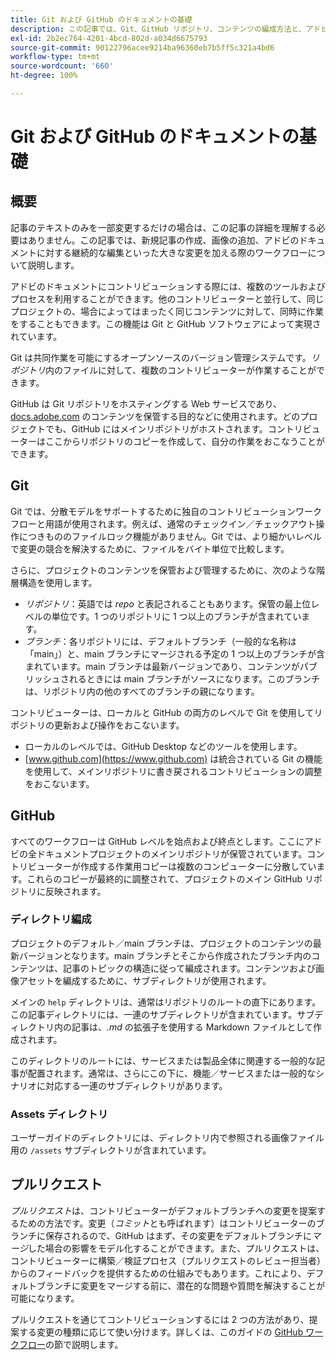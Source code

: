 ```yaml
---
title: Git および GitHub のドキュメントの基礎
description: この記事では、Git、GitHub リポジトリ、コンテンツの編成方法と、アドビのドキュメントで使用される命名規則の概要について説明します。
exl-id: 2b2ec764-4201-4bcd-802d-a034d6675793
source-git-commit: 90122796acee9214ba96360eb7b5ff5c321a4bd6
workflow-type: tm+mt
source-wordcount: '660'
ht-degree: 100%

---
```


# Git および GitHub のドキュメントの基礎

## 概要

記事のテキストのみを一部変更するだけの場合は、この記事の詳細を理解する必要はありません。この記事では、新規記事の作成、画像の追加、アドビのドキュメントに対する継続的な編集といった大きな変更を加える際のワークフローについて説明します。

アドビのドキュメントにコントリビューションする際には、複数のツールおよびプロセスを利用することができます。他のコントリビューターと並行して、同じプロジェクトの、場合によってはまったく同じコンテンツに対して、同時に作業をすることもできます。この機能は Git と GitHub ソフトウェアによって実現されています。

Git は共同作業を可能にするオープンソースのバージョン管理システムです。*リポジトリ*&#x200B;内のファイルに対して、複数のコントリビューターが作業することができます。

GitHub は Git リポジトリをホスティングする Web サービスであり、[docs.adobe.com](https://docs.adobe.com) のコンテンツを保管する目的などに使用されます。どのプロジェクトでも、GitHub にはメインリポジトリがホストされます。コントリビューターはここからリポジトリのコピーを作成して、自分の作業をおこなうことができます。

## Git

Git では、分散モデルをサポートするために独自のコントリビューションワークフローと用語が使用されます。例えば、通常のチェックイン／チェックアウト操作につきもののファイルロック機能がありません。Git では、より細かいレベルで変更の競合を解決するために、ファイルをバイト単位で比較します。

さらに、プロジェクトのコンテンツを保管および管理するために、次のような階層構造を使用します。

- *リポジトリ*：英語では *repo* と表記されることもあります。保管の最上位レベルの単位です。1 つのリポジトリに 1 つ以上のブランチが含まれています。
- *ブランチ*：各リポジトリには、デフォルトブランチ（一般的な名称は「main」）と、main ブランチにマージされる予定の 1 つ以上のブランチが含まれています。main ブランチは最新バージョンであり、コンテンツがパブリッシュされるときには main ブランチがソースになります。このブランチは、リポジトリ内の他のすべてのブランチの親になります。

コントリビューターは、ローカルと GitHub の両方のレベルで Git を使用してリポジトリの更新および操作をおこないます。

- ローカルのレベルでは、GitHub Desktop などのツールを使用します。
- [www.github.com](https://www.github.com) は統合されている Git の機能を使用して、メインリポジトリに書き戻されるコントリビューションの調整をおこないます。

## GitHub

すべてのワークフローは GitHub レベルを始点および終点とします。ここにアドビの全ドキュメントプロジェクトのメインリポジトリが保管されています。コントリビューターが作成する作業用コピーは複数のコンピューターに分散しています。これらのコピーが最終的に調整されて、プロジェクトのメイン GitHub リポジトリに反映されます。

### ディレクトリ編成

プロジェクトのデフォルト／main ブランチは、プロジェクトのコンテンツの最新バージョンとなります。main ブランチとそこから作成されたブランチ内のコンテンツは、記事のトピックの構造に従って編成されます。コンテンツおよび画像アセットを編成するために、サブディレクトリが使用されます。

メインの `help` ディレクトリは、通常はリポジトリのルートの直下にあります。この記事ディレクトリには、一連のサブディレクトリが含まれています。サブディレクトリ内の記事は、*.md* の拡張子を使用する Markdown ファイルとして作成されます。

このディレクトリのルートには、サービスまたは製品全体に関連する一般的な記事が配置されます。通常は、さらにこの下に、機能／サービスまたは一般的なシナリオに対応する一連のサブディレクトリがあります。

### Assets ディレクトリ

ユーザーガイドのディレクトリには、ディレクトリ内で参照される画像ファイル用の `/assets` サブディレクトリが含まれています。

<!--

### Markdown file template

For convenience, the root directory of each repository typically contains a Markdown template file named `template.md`. You can use this template file as a "starter file" if you need to create a new article for submission to the repository. The file contains:

- A **metadata header** at the top of the file, delineated by two, 3-hyphen lines. It contains the various tags used for tracking information related to the article. It also includes SEO optimizations and reporting processes that Adobe uses to evaluate the performance of the content. So the metadata is important!
- Various **examples of using Markdown** to format the elements of an article.
- General **instructions on the use of Markdown extensions**, which you can use for various types of alerts.
- Examples of **embedding video** by using an iframe.
- General **instructions on the use of docs.adobe.com extensions**, which you can use for special controls such as buttons and selectors.

-->

## プルリクエスト

*プルリクエスト*&#x200B;は、コントリビューターがデフォルトブランチへの変更を提案するための方法です。変更（*コミット*&#x200B;とも呼ばれます）はコントリビューターのブランチに保存されるので、GitHub はまず、その変更をデフォルトブランチに&#x200B;*マージ*&#x200B;した場合の影響をモデル化することができます。また、プルリクエストは、コントリビューターに構築／検証プロセス（プルリクエストのレビュー担当者）からのフィードバックを提供するための仕組みでもあります。これにより、デフォルトブランチに変更をマージする前に、潜在的な問題や質問を解決することが可能になります。

プルリクエストを通じてコントリビューションするには 2 つの方法があり、提案する変更の種類に応じて使い分けます。詳しくは、このガイドの [GitHub ワークフロー](local-repo.md)の節で説明します。
